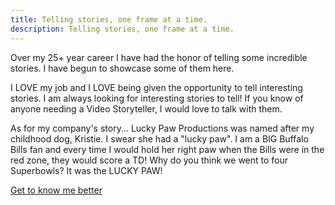 ```yaml
---
title: Telling stories, one frame at a time.
description: Telling stories, one frame at a time.
---
```


Over my 25+ year career I have had the honor of telling some incredible stories. I have begun to showcase some of them here.

I LOVE my job and I LOVE being given the opportunity to tell interesting stories. I am always looking for interesting stories to tell! If you know of anyone needing a Video Storyteller, I would love to talk with them.

As for my company's story... Lucky Paw Productions was named after my childhood dog, Kristie. I swear she had a "lucky paw". I am a BIG Buffalo Bills fan and every time I would hold her right paw when the Bills were in the red zone, they would score a TD! Why do you think we went to four Superbowls? It was the LUCKY PAW!

[Get to know me better](/about "Get to know me better")
